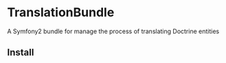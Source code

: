 TranslationBundle
=================

A Symfony2 bundle for manage the process of translating Doctrine entities


Install
-------
